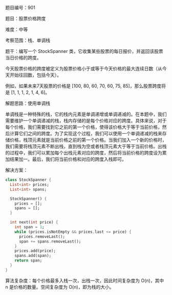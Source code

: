 题目编号：901

题目：股票价格跨度

难度：中等

考察范围：栈、单调栈

题干：编写一个 StockSpanner 类，它收集某些股票的每日报价，并返回该股票当日价格的跨度。

今天股票价格的跨度被定义为股票价格小于或等于今天价格的最大连续日数（从今天开始往回数，包括今天）。

例如，如果未来7天股票的价格是 [100, 80, 60, 70, 60, 75, 85]，那么股票跨度将是 [1, 1, 1, 2, 1, 4, 6]。

解题思路：使用单调栈

单调栈是一种特殊的栈，它的栈内元素是单调递增或单调递减的。在本题中，我们需要维护一个单调递减的栈，栈内存储的是每个价格对应的跨度。具体来说，对于每个价格，我们需要找到它之前的第一个价格，使得该价格大于等于当前价格，然后计算它们之间的跨度。为了实现这个过程，我们可以使用一个单调递减的栈来存储价格，栈顶元素就是当前价格之前的第一个价格。当我们加入一个新的价格时，我们需要将栈顶元素不断出栈，直到栈为空或者栈顶元素大于等于当前价格。出栈的过程中，我们可以累加每个出栈元素对应的跨度，然后将当前价格的跨度设为累加结果加一。最后，我们将当前价格和对应的跨度入栈即可。

解决方案：

```dart
class StockSpanner {
  List<int> prices;
  List<int> spans;

  StockSpanner() {
    prices = [];
    spans = [];
  }

  int next(int price) {
    int span = 1;
    while (prices.isNotEmpty && prices.last <= price) {
      prices.removeLast();
      span += spans.removeLast();
    }
    prices.add(price);
    spans.add(span);
    return span;
  }
}
```

算法复杂度：每个价格最多入栈一次，出栈一次，因此时间复杂度为 O(n)，其中 n 是价格的数量。空间复杂度为 O(n)，即为栈的大小。